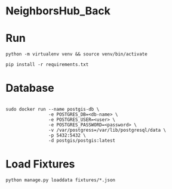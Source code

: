 # NeighborsHub_Back

# Run
 ``python -m virtualenv venv && source venv/bin/activate``

``pip install -r requirements.txt``
# Database 
```

sudo docker run --name postgis-db \ 
                -e POSTGRES_DB=<db-name> \
                -e POSTGRES_USER=<user> \
                -e POSTGRES_PASSWORD=<password> \
                -v /var/postgress=/var/lib/postgresql/data \ 
                -p 5432:5432 \ 
                -d postgis/postgis:latest
```

# Load Fixtures

``python manage.py loaddata fixtures/*.json`` 